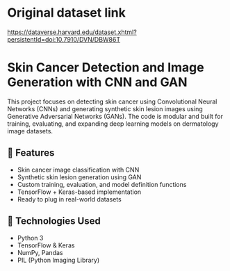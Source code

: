 # Original dataset link
https://dataverse.harvard.edu/dataset.xhtml?persistentId=doi:10.7910/DVN/DBW86T

# Skin Cancer Detection and Image Generation with CNN and GAN

This project focuses on detecting skin cancer using Convolutional Neural Networks (CNNs) and generating synthetic skin lesion images using Generative Adversarial Networks (GANs). The code is modular and built for training, evaluating, and expanding deep learning models on dermatology image datasets.

## 🧠 Features

- Skin cancer image classification with CNN
- Synthetic skin lesion generation using GAN
- Custom training, evaluation, and model definition functions
- TensorFlow + Keras-based implementation
- Ready to plug in real-world datasets

## 🧰 Technologies Used

- Python 3
- TensorFlow & Keras
- NumPy, Pandas
- PIL (Python Imaging Library)
